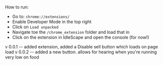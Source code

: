 How to run:

- Go to: `chrome://extensions/`
- Enable Developer Mode in the top right
- Click on `Load unpacked`
- Navigate toe the `/chrome_extension` folder and load that in
- Click on the extension in IdleScape and open the console (for now!)


v 0.0.1 -- 
added extension, added a Disable sell button which loads on page load
v 0.0.2 -- 
added a new button. allows for hearing when you're running very low on food